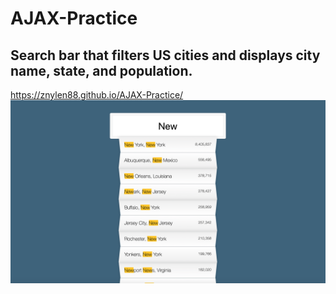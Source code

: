 # AJAX-Practice
## Search bar that filters US cities and displays city name, state, and population.
https://znylen88.github.io/AJAX-Practice/
![App Function](https://github.com/znylen88/AJAX-Practice/blob/main/AppImage.png)
